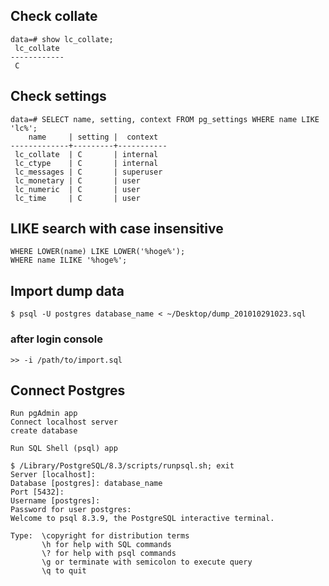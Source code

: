## Check collate

    data=# show lc_collate;
     lc_collate 
    ------------
     C
   
## Check settings
    
    data=# SELECT name, setting, context FROM pg_settings WHERE name LIKE 'lc%'; 
        name     | setting |  context  
    -------------+---------+-----------
     lc_collate  | C       | internal
     lc_ctype    | C       | internal
     lc_messages | C       | superuser
     lc_monetary | C       | user
     lc_numeric  | C       | user
     lc_time     | C       | user
     
## LIKE search with case insensitive

    WHERE LOWER(name) LIKE LOWER('%hoge%');
    WHERE name ILIKE '%hoge%';

## Import dump data

    $ psql -U postgres database_name < ~/Desktop/dump_201010291023.sql

### after login console

    >> -i /path/to/import.sql

## Connect Postgres

    Run pgAdmin app
    Connect localhost server
    create database
    
    Run SQL Shell (psql) app
    
    $ /Library/PostgreSQL/8.3/scripts/runpsql.sh; exit
    Server [localhost]: 
    Database [postgres]: database_name
    Port [5432]: 
    Username [postgres]: 
    Password for user postgres: 
    Welcome to psql 8.3.9, the PostgreSQL interactive terminal.

    Type:  \copyright for distribution terms
           \h for help with SQL commands
           \? for help with psql commands
           \g or terminate with semicolon to execute query
           \q to quit
           
           